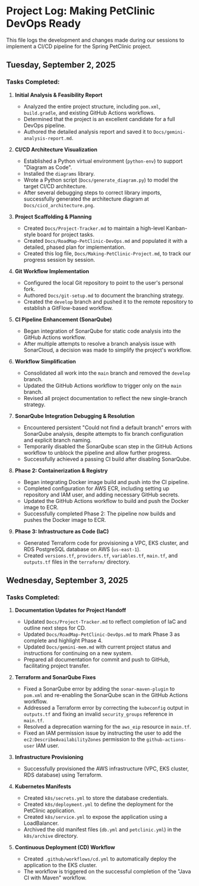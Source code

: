 # Project Log: Making PetClinic DevOps Ready

This file logs the development and changes made during our sessions to implement a CI/CD pipeline for the Spring PetClinic project.

## Tuesday, September 2, 2025

### Tasks Completed:

1.  **Initial Analysis & Feasibility Report**
    *   Analyzed the entire project structure, including `pom.xml`, `build.gradle`, and existing GitHub Actions workflows.
    *   Determined that the project is an excellent candidate for a full DevOps pipeline.
    *   Authored the detailed analysis report and saved it to `Docs/gemini-analysis-report.md`.

2.  **CI/CD Architecture Visualization**
    *   Established a Python virtual environment (`python-env`) to support "Diagram as Code".
    *   Installed the `diagrams` library.
    *   Wrote a Python script (`Docs/generate_diagram.py`) to model the target CI/CD architecture.
    *   After several debugging steps to correct library imports, successfully generated the architecture diagram at `Docs/cicd_architecture.png`.

3.  **Project Scaffolding & Planning**
    *   Created `Docs/Project-Tracker.md` to maintain a high-level Kanban-style board for project tasks.
    *   Created `Docs/RoadMap-PetClinic-DevOps.md` and populated it with a detailed, phased plan for implementation.
    *   Created this log file, `Docs/Making-PetClinic-Project.md`, to track our progress session by session.

4.  **Git Workflow Implementation**
    *   Configured the local Git repository to point to the user's personal fork.
    *   Authored `Docs/git-setup.md` to document the branching strategy.
    *   Created the `develop` branch and pushed it to the remote repository to establish a GitFlow-based workflow.

5.  **CI Pipeline Enhancement (SonarQube)**
    *   Began integration of SonarQube for static code analysis into the GitHub Actions workflow.
    *   After multiple attempts to resolve a branch analysis issue with SonarCloud, a decision was made to simplify the project's workflow.

6.  **Workflow Simplification**
    *   Consolidated all work into the `main` branch and removed the `develop` branch.
    *   Updated the GitHub Actions workflow to trigger only on the `main` branch.
    *   Revised all project documentation to reflect the new single-branch strategy.

7.  **SonarQube Integration Debugging & Resolution**
    *   Encountered persistent "Could not find a default branch" errors with SonarQube analysis, despite attempts to fix branch configuration and explicit branch naming.
    *   Temporarily disabled the SonarQube scan step in the GitHub Actions workflow to unblock the pipeline and allow further progress.
    *   Successfully achieved a passing CI build after disabling SonarQube.

8.  **Phase 2: Containerization & Registry**
    *   Began integrating Docker image build and push into the CI pipeline.
    *   Completed configuration for AWS ECR, including setting up repository and IAM user, and adding necessary GitHub secrets.
    *   Updated the GitHub Actions workflow to build and push the Docker image to ECR.
    *   Successfully completed Phase 2: The pipeline now builds and pushes the Docker image to ECR.

9.  **Phase 3: Infrastructure as Code (IaC)**
    *   Generated Terraform code for provisioning a VPC, EKS cluster, and RDS PostgreSQL database on AWS (`us-east-1`).
    *   Created `versions.tf`, `providers.tf`, `variables.tf`, `main.tf`, and `outputs.tf` files in the `terraform/` directory.

## Wednesday, September 3, 2025

### Tasks Completed:

1.  **Documentation Updates for Project Handoff**
    *   Updated `Docs/Project-Tracker.md` to reflect completion of IaC and outline next steps for CD.
    *   Updated `Docs/RoadMap-PetClinic-DevOps.md` to mark Phase 3 as complete and highlight Phase 4.
    *   Updated `Docs/gemini-mem.md` with current project status and instructions for continuing on a new system.
    *   Prepared all documentation for commit and push to GitHub, facilitating project transfer.

2.  **Terraform and SonarQube Fixes**
    *   Fixed a SonarQube error by adding the `sonar-maven-plugin` to `pom.xml` and re-enabling the SonarQube scan in the GitHub Actions workflow.
    *   Addressed a Terraform error by correcting the `kubeconfig` output in `outputs.tf` and fixing an invalid `security_groups` reference in `main.tf`.
    *   Resolved a deprecation warning for the `aws_eip` resource in `main.tf`.
    *   Fixed an IAM permission issue by instructing the user to add the `ec2:DescribeAvailabilityZones` permission to the `github-actions-user` IAM user.

3.  **Infrastructure Provisioning**
    *   Successfully provisioned the AWS infrastructure (VPC, EKS cluster, RDS database) using Terraform.

4.  **Kubernetes Manifests**
    *   Created `k8s/secrets.yml` to store the database credentials.
    *   Created `k8s/deployment.yml` to define the deployment for the PetClinic application.
    *   Created `k8s/service.yml` to expose the application using a LoadBalancer.
    *   Archived the old manifest files (`db.yml` and `petclinic.yml`) in the `k8s/archive` directory.

5.  **Continuous Deployment (CD) Workflow**
    *   Created `.github/workflows/cd.yml` to automatically deploy the application to the EKS cluster.
    *   The workflow is triggered on the successful completion of the "Java CI with Maven" workflow.
